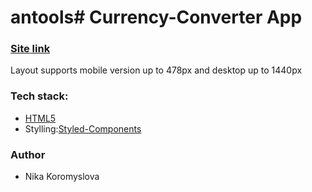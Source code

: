 # antools# Currency-Converter App

### [Site link](https://nika-kor.github.io/antools/)

Layout supports mobile version up to 478px and desktop up to 1440px

### Tech stack:

- [HTML5](https://en.wikipedia.org/wiki/HTML5)
- Stylling:[Styled-Components](https://styled-components.com/)


### Author

- Nika Koromyslova

